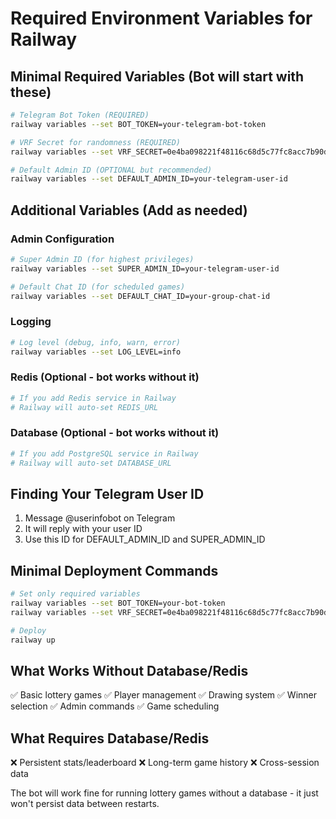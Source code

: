 # Required Environment Variables for Railway

## Minimal Required Variables (Bot will start with these)
```bash
# Telegram Bot Token (REQUIRED)
railway variables --set BOT_TOKEN=your-telegram-bot-token

# VRF Secret for randomness (REQUIRED) 
railway variables --set VRF_SECRET=0e4ba098221f48116c68d5c77fc8acc7b90d31a69b1636931b8f3183ee36d2fb

# Default Admin ID (OPTIONAL but recommended)
railway variables --set DEFAULT_ADMIN_ID=your-telegram-user-id
```

## Additional Variables (Add as needed)

### Admin Configuration
```bash
# Super Admin ID (for highest privileges)
railway variables --set SUPER_ADMIN_ID=your-telegram-user-id

# Default Chat ID (for scheduled games)
railway variables --set DEFAULT_CHAT_ID=your-group-chat-id
```

### Logging
```bash
# Log level (debug, info, warn, error)
railway variables --set LOG_LEVEL=info
```

### Redis (Optional - bot works without it)
```bash
# If you add Redis service in Railway
# Railway will auto-set REDIS_URL
```

### Database (Optional - bot works without it)
```bash
# If you add PostgreSQL service in Railway
# Railway will auto-set DATABASE_URL
```

## Finding Your Telegram User ID

1. Message @userinfobot on Telegram
2. It will reply with your user ID
3. Use this ID for DEFAULT_ADMIN_ID and SUPER_ADMIN_ID

## Minimal Deployment Commands

```bash
# Set only required variables
railway variables --set BOT_TOKEN=your-bot-token
railway variables --set VRF_SECRET=0e4ba098221f48116c68d5c77fc8acc7b90d31a69b1636931b8f3183ee36d2fb

# Deploy
railway up
```

## What Works Without Database/Redis

✅ Basic lottery games
✅ Player management
✅ Drawing system
✅ Winner selection
✅ Admin commands
✅ Game scheduling

## What Requires Database/Redis

❌ Persistent stats/leaderboard
❌ Long-term game history
❌ Cross-session data

The bot will work fine for running lottery games without a database - it just won't persist data between restarts.